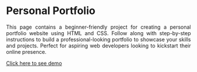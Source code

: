 <h1>Personal Portfolio</h1>
<p align="justify"> This page contains a beginner-friendly project for creating a personal portfolio website using HTML and CSS. Follow along with step-by-step instructions to build a professional-looking portfolio to showcase your skills and projects. Perfect for aspiring web developers looking to kickstart their online presence.</p>

[Click here to see demo](https://tayl-amber.github.io/WebMiniProjects/)







